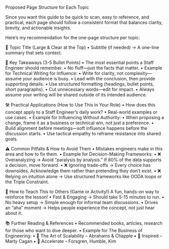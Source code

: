 Proposed Page Structure for Each Topic

Since you want this guide to be quick to scan, easy to reference, and practical, each page should follow a consistent format that balances clarity, brevity, and actionable insights.

Here’s my recommendation for the one-page structure per topic:

📌 Topic Title (Large & Clear at the Top)
    •   Subtitle (if needed) → A one-line summary that sets context.

🔑 Key Takeaways (3-5 Bullet Points)
    •   The most essential points a Staff Engineer should remember.
    •   No fluff—just the facts that matter.
    •   Example for Technical Writing for Influence:
    •   Write for clarity, not complexity—assume your audience is busy.
    •   Lead with the conclusion, then provide supporting details.
    •   Use structured formatting (headings, bullet points, short paragraphs).
    •   Cut unnecessary words—edit for impact.
    •   Always assume your writing will be shared outside of its intended audience.

🛠️ Practical Applications (How to Use This in Your Role)
    •   How does this concept apply to a Staff Engineer’s daily work?
    •   Real-world examples or use cases.
    •   Example for Influencing Without Authority:
    •   When proposing a change, frame it as a business or technical win, not just a preference.
    •   Build alignment before meetings—soft influence happens before the discussion starts.
    •   Use tactical empathy to reframe resistance into shared goals.

⚠️ Common Pitfalls & How to Avoid Them
    •   Mistakes engineers make in this area and how to fix them.
    •   Example for Decision-Making Frameworks:
    •   ❌ Overanalyzing → Avoid “paralysis by analysis.” If 80% of the data supports a decision, move forward.
    •   ❌ Ignoring trade-offs → Every choice has downsides. Acknowledge them rather than pretending they don’t exist.
    •   ❌ Relying on intuition alone → Use structured frameworks like OODA loops or the Triple Constraint.


🎲 How to Teach This to Others (Game or Activity!)
A fun, hands-on way to reinforce the lesson!
    •   Fast & Engaging → Should take 5-15 minutes to run.
    •   No heavy setup → Simple enough for informal team discussions.
    •   Drives an “aha” moment → Helps people experience the concept, not just hear about it.


📚 Further Reading & References
    •   Recommended books, articles, research for those who want to dive deeper.
    •   Example for The Business of Engineering:
    •   📖 The Art of Scalability – Abrahams & Chapple
    •   📖 Inspired – Marty Cagan
    •   📖 Accelerate – Forsgren, Humble, Kim